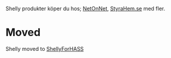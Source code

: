 
Shelly produkter köper du hos; [NetOnNet](https://www.netonnet.se/search?query=Shelly), [StyraHem.se](https://www.styrahem.se/c/126/shelly) med fler.


# Moved
Shelly moved to [ShellyForHASS](https://github.com/StyraHem/ShellyForHASS)
